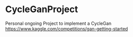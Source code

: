 ﻿# CycleGanProject
Personal ongoing Project to implement a CycleGan
https://www.kaggle.com/competitions/gan-getting-started
